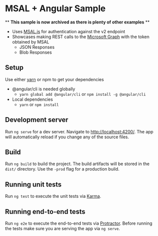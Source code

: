 # MSAL + Angular Sample

** **This sample is now archived as there is plenty of other examples** **

- Uses [MSAL.js](https://github.com/AzureAD/microsoft-authentication-library-for-js) for authentication against the v2 endpoint
- Showcases making REST calls to the [Microsoft Graph](https://graph,microsoft.com) with the token obtained by MSAL
  - JSON Responses
  - Blob Responses

## Setup

Use either [yarn](https://yarnpkg.com) or npm to get your dependencies

- @angular/cli is needed globally
  - ``yarn global add @angular/cli`` or ``npm install -g @angular/cli``
- Local dependencies
  - ``yarn`` or ``npm install``

## Development server

Run `ng serve` for a dev server. Navigate to [http://localhost:4200/](http://localhost:4200/). The app will automatically reload if you change any of the source files.

## Build

Run `ng build` to build the project. The build artifacts will be stored in the `dist/` directory. Use the `-prod` flag for a production build.

## Running unit tests

Run `ng test` to execute the unit tests via [Karma](https://karma-runner.github.io).

## Running end-to-end tests

Run `ng e2e` to execute the end-to-end tests via [Protractor](http://www.protractortest.org/).
Before running the tests make sure you are serving the app via `ng serve`.
